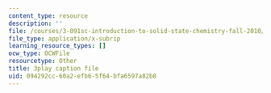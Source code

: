 ```yaml
---
content_type: resource
description: ''
file: /courses/3-091sc-introduction-to-solid-state-chemistry-fall-2010/094292cc60a2efb65f64bfa6597a82b8_p6isgsReWmI.srt
file_type: application/x-subrip
learning_resource_types: []
ocw_type: OCWFile
resourcetype: Other
title: 3play caption file
uid: 094292cc-60a2-efb6-5f64-bfa6597a82b8
---
```

